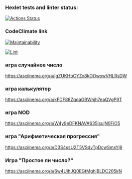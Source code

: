 ### Hexlet tests and linter status:

[![Actions Status](https://github.com/drkalach/frontend-project-lvl1/workflows/hexlet-check/badge.svg)](https://github.com/drkalach/frontend-project-lvl1/actions)

### CodeClimate link

[![Maintainability](https://api.codeclimate.com/v1/badges/a99a88d28ad37a79dbf6/maintainability)](https://codeclimate.com/github/codeclimate/codeclimate/maintainability)

[![Lint](https://github.com/drkalach/frontend-project-lvl1/actions/workflows/blank.yml/badge.svg?branch=main)](https://github.com/drkalach/frontend-project-lvl1/actions/workflows/blank.yml)

### игра случайное число 

https://asciinema.org/a/lgZUKHbCYZx8kOOwowVHLRsDW

### игра калькулятор 

https://asciinema.org/a/kFDF88ZqoaGBWhjh7eaQVgP9T

### игра NOD

https://asciinema.org/a/W4y9eDFKNAVA635isujN0FiO5

### игра "Арифметическая прогрессия"

https://asciinema.org/a/D3S4ssU2T5VSdyTpDcwSmsYj9

### Игра "Простое ли число?"

https://asciinema.org/a/6w4UihJQ0EGtMghjBLDC205kN
